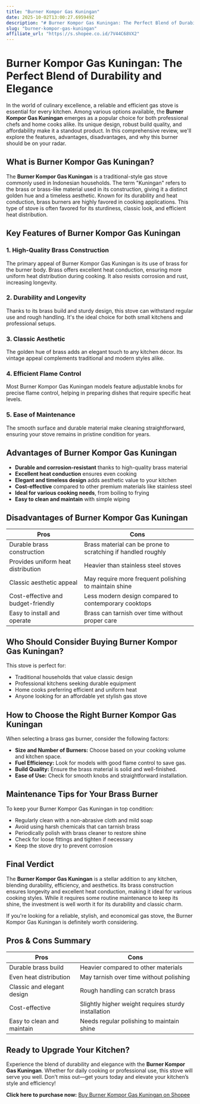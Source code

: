 ```yaml
---
title: "Burner Kompor Gas Kuningan"
date: 2025-10-02T13:00:27.695949Z
description: "# Burner Kompor Gas Kuningan: The Perfect Blend of Durability and Elegance..."
slug: "burner-kompor-gas-kuningan"
affiliate_url: "https://s.shopee.co.id/7V44C68VX2"
---
```

# Burner Kompor Gas Kuningan: The Perfect Blend of Durability and Elegance

In the world of culinary excellence, a reliable and efficient gas stove is essential for every kitchen. Among various options available, the **Burner Kompor Gas Kuningan** emerges as a popular choice for both professional chefs and home cooks alike. Its unique design, robust build quality, and affordability make it a standout product. In this comprehensive review, we'll explore the features, advantages, disadvantages, and why this burner should be on your radar.

## What is Burner Kompor Gas Kuningan?

The **Burner Kompor Gas Kuningan** is a traditional-style gas stove commonly used in Indonesian households. The term "Kuningan" refers to the brass or brass-like material used in its construction, giving it a distinct golden hue and a timeless aesthetic. Known for its durability and heat conduction, brass burners are highly favored in cooking applications. This type of stove is often favored for its sturdiness, classic look, and efficient heat distribution.

## Key Features of Burner Kompor Gas Kuningan

### 1. **High-Quality Brass Construction**

The primary appeal of Burner Kompor Gas Kuningan is its use of brass for the burner body. Brass offers excellent heat conduction, ensuring more uniform heat distribution during cooking. It also resists corrosion and rust, increasing longevity.

### 2. **Durability and Longevity**

Thanks to its brass build and sturdy design, this stove can withstand regular use and rough handling. It's the ideal choice for both small kitchens and professional setups.

### 3. **Classic Aesthetic**

The golden hue of brass adds an elegant touch to any kitchen décor. Its vintage appeal complements traditional and modern styles alike.

### 4. **Efficient Flame Control**

Most Burner Kompor Gas Kuningan models feature adjustable knobs for precise flame control, helping in preparing dishes that require specific heat levels.

### 5. **Ease of Maintenance**

The smooth surface and durable material make cleaning straightforward, ensuring your stove remains in pristine condition for years.

## Advantages of Burner Kompor Gas Kuningan

- **Durable and corrosion-resistant** thanks to high-quality brass material
- **Excellent heat conduction** ensures even cooking
- **Elegant and timeless design** adds aesthetic value to your kitchen
- **Cost-effective** compared to other premium materials like stainless steel
- **Ideal for various cooking needs**, from boiling to frying
- **Easy to clean and maintain** with simple wiping

## Disadvantages of Burner Kompor Gas Kuningan

| Pros                                               | Cons                                                    |
|----------------------------------------------------|---------------------------------------------------------|
| Durable brass construction                          | Brass material can be prone to scratching if handled roughly |
| Provides uniform heat distribution                   | Heavier than stainless steel stoves                     |
| Classic aesthetic appeal                            | May require more frequent polishing to maintain shine |
| Cost-effective and budget-friendly                  | Less modern design compared to contemporary cooktops |
| Easy to install and operate                        | Brass can tarnish over time without proper care     |

## Who Should Consider Buying Burner Kompor Gas Kuningan?

This stove is perfect for:

- Traditional households that value classic design
- Professional kitchens seeking durable equipment
- Home cooks preferring efficient and uniform heat
- Anyone looking for an affordable yet stylish gas stove

## How to Choose the Right Burner Kompor Gas Kuningan

When selecting a brass gas burner, consider the following factors:

- **Size and Number of Burners:** Choose based on your cooking volume and kitchen space.
- **Fuel Efficiency:** Look for models with good flame control to save gas.
- **Build Quality:** Ensure the brass material is solid and well-finished.
- **Ease of Use:** Check for smooth knobs and straightforward installation.

## Maintenance Tips for Your Brass Burner

To keep your Burner Kompor Gas Kuningan in top condition:

- Regularly clean with a non-abrasive cloth and mild soap
- Avoid using harsh chemicals that can tarnish brass
- Periodically polish with brass cleaner to restore shine
- Check for loose fittings and tighten if necessary
- Keep the stove dry to prevent corrosion

## Final Verdict

The **Burner Kompor Gas Kuningan** is a stellar addition to any kitchen, blending durability, efficiency, and aesthetics. Its brass construction ensures longevity and excellent heat conduction, making it ideal for various cooking styles. While it requires some routine maintenance to keep its shine, the investment is well worth it for its durability and classic charm.

If you're looking for a reliable, stylish, and economical gas stove, the Burner Kompor Gas Kuningan is definitely worth considering.

## Pros & Cons Summary

| Pros                                               | Cons                                                    |
|-----------------------------------------------------|---------------------------------------------------------|
| Durable brass build                                | Heavier compared to other materials                     |
| Even heat distribution                              | May tarnish over time without polishing             |
| Classic and elegant design                          | Rough handling can scratch brass                      |
| Cost-effective                                      | Slightly higher weight requires sturdy installation   |
| Easy to clean and maintain                          | Needs regular polishing to maintain shine            |

## Ready to Upgrade Your Kitchen?

Experience the blend of durability and elegance with the **Burner Kompor Gas Kuningan**. Whether for daily cooking or professional use, this stove will serve you well. Don’t miss out—get yours today and elevate your kitchen’s style and efficiency!

**Click here to purchase now:** [Buy Burner Kompor Gas Kuningan on Shopee](https://s.shopee.co.id/7V44C68VX2)
